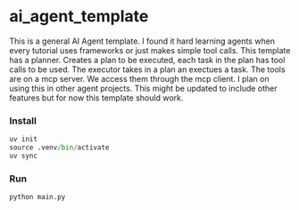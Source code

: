 # ai_agent_template

This is a general AI Agent template. I found it hard learning agents when every tutorial uses frameworks or just makes simple tool calls. This template has a planner. Creates a plan to be executed, each task in the plan has tool calls to be used. The executor takes in a plan an exectues a task. The tools are on a mcp server. We access them through the mcp client. I plan on using this in other agent projects. This might be updated to include other features but for now this template should work.

### Install

```python
uv init
source .venv/bin/activate
uv sync

```

### Run

```python
python main.py
```
